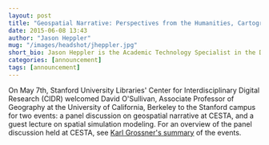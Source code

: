 ```yaml
---
layout: post
title: "Geospatial Narrative: Perspectives from the Humanities, Cartography and Geographic Information Science"
date: 2015-06-08 13:43
author: "Jason Heppler"
mug: "/images/headshot/jheppler.jpg"
short_bio: Jason Heppler is the Academic Technology Specialist in the Department of History at Stanford University and a Ph.D. candidate in History at the University of Nebraska-Lincoln
categories: [announcement]
tags: [announcement]
---
```


On May 7th, Stanford University Libraries' Center for Interdisciplinary Digital
Research (CIDR) welcomed David O'Sullivan, Associate Professor of Geography at
the University of California, Berkeley to the Stanford campus for two events:
a panel discussion on geospatial narrative at CESTA, and a guest lecture on
spatial simulation modeling. For an overview of the panel discussion held at
CESTA, see [Karl Grossner's
summary](https://digitalhumanities.stanford.edu/cidr-hosts-osullivan-geography-lecture-and-geospatial-narratives-workshop)
of the events.
